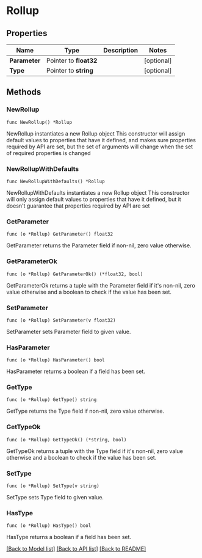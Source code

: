 # Rollup

## Properties

Name | Type | Description | Notes
------------ | ------------- | ------------- | -------------
**Parameter** | Pointer to **float32** |  | [optional] 
**Type** | Pointer to **string** |  | [optional] 

## Methods

### NewRollup

`func NewRollup() *Rollup`

NewRollup instantiates a new Rollup object
This constructor will assign default values to properties that have it defined,
and makes sure properties required by API are set, but the set of arguments
will change when the set of required properties is changed

### NewRollupWithDefaults

`func NewRollupWithDefaults() *Rollup`

NewRollupWithDefaults instantiates a new Rollup object
This constructor will only assign default values to properties that have it defined,
but it doesn't guarantee that properties required by API are set

### GetParameter

`func (o *Rollup) GetParameter() float32`

GetParameter returns the Parameter field if non-nil, zero value otherwise.

### GetParameterOk

`func (o *Rollup) GetParameterOk() (*float32, bool)`

GetParameterOk returns a tuple with the Parameter field if it's non-nil, zero value otherwise
and a boolean to check if the value has been set.

### SetParameter

`func (o *Rollup) SetParameter(v float32)`

SetParameter sets Parameter field to given value.

### HasParameter

`func (o *Rollup) HasParameter() bool`

HasParameter returns a boolean if a field has been set.

### GetType

`func (o *Rollup) GetType() string`

GetType returns the Type field if non-nil, zero value otherwise.

### GetTypeOk

`func (o *Rollup) GetTypeOk() (*string, bool)`

GetTypeOk returns a tuple with the Type field if it's non-nil, zero value otherwise
and a boolean to check if the value has been set.

### SetType

`func (o *Rollup) SetType(v string)`

SetType sets Type field to given value.

### HasType

`func (o *Rollup) HasType() bool`

HasType returns a boolean if a field has been set.


[[Back to Model list]](../README.md#documentation-for-models) [[Back to API list]](../README.md#documentation-for-api-endpoints) [[Back to README]](../README.md)


